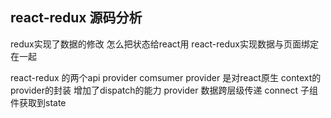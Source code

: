 ## react-redux 源码分析
redux实现了数据的修改 怎么把状态给react用  react-redux实现数据与页面绑定在一起

react-redux 的两个api
provider comsumer 
provider 是对react原生 context的provider的封装 增加了dispatch的能力 
provider 数据跨层级传递 
connect 子组件获取到state